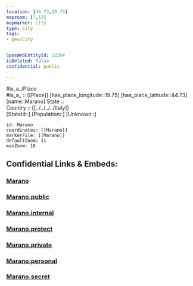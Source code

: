 ```yaml
---
location: [44.73,19.75] 
mapzoom: [7,12] 
mapmarker: city 
type: City
tags:
- geo/City


SpocWebEntityId: 32264
isDeleted: false
confidential: public

---
```

#is_a_/Place  
#is_a_ :: [[Place]] 
[has_place_longitude::19.75] 
[has_place_latitude::44.73] 
[name::Marano] 
State ::  
Country :: [[../../../../Italy]]  
[StateId::] 
[Population::] 
[Unknown::] 


```leaflet
id: Marano
coordinates: [[Marano]] 
markerFile: [[Marano]] 
defaultZoom: 11 
maxZoom: 18
```


## Confidential Links & Embeds: 

### [Marano](/_Standards/Earth/Continent/Europe/Europe~South/Serbia/districts~Serbia/Macvanski/City/Marano.md) 

### [Marano.public](/_public/Earth/Continent/Europe/Europe~South/Serbia/districts~Serbia/Macvanski/City/Marano.public.md) 

### [Marano.internal](/_internal/Earth/Continent/Europe/Europe~South/Serbia/districts~Serbia/Macvanski/City/Marano.internal.md) 

### [Marano.protect](/_protect/Earth/Continent/Europe/Europe~South/Serbia/districts~Serbia/Macvanski/City/Marano.protect.md) 

### [Marano.private](/_private/Earth/Continent/Europe/Europe~South/Serbia/districts~Serbia/Macvanski/City/Marano.private.md) 

### [Marano.personal](/_personal/Earth/Continent/Europe/Europe~South/Serbia/districts~Serbia/Macvanski/City/Marano.personal.md) 

### [Marano.secret](/_secret/Earth/Continent/Europe/Europe~South/Serbia/districts~Serbia/Macvanski/City/Marano.secret.md)

